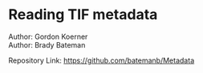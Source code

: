 # Reading TIF metadata

Author: Gordon Koerner  
Author: Brady Bateman

Repository Link: https://github.com/batemanb/Metadata